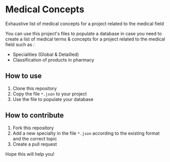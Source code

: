 # Medical Concepts
Exhaustive list of medical concepts for a project related to the medical field

You can use this project's files to populate a database in case you need to
create a list of medical terms & concepts for a project related to the medical field such as :
- Specialities (Global & Detailled)
- Classification of products in pharmacy

## How to use
1. Clone this repository
2. Copy the file `*.json` to your project
3. Use the file to populate your database

## How to contribute
1. Fork this repository
2. Add a new specialty in the file `*.json` according to the existing format and the correct topic
3. Create a pull request

Hope this will help you!
